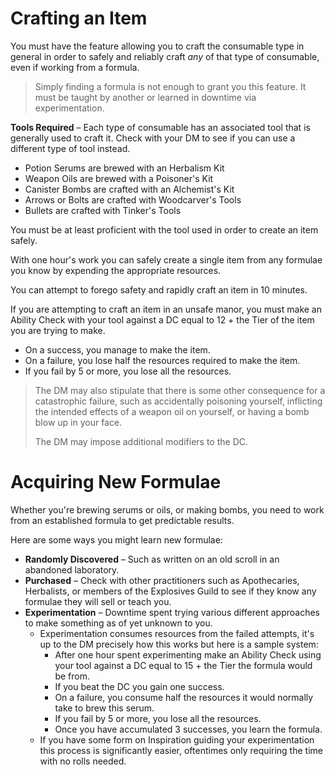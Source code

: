 ﻿# Crafting an Item
You must have the feature allowing you to craft the consumable type in general in order to safely and reliably craft *any* of that type of consumable, even if working from a formula.
> Simply finding a formula is not enough to grant you this feature. It must be taught by another or learned in downtime via experimentation.

**Tools Required** – Each type of consumable has an associated tool that is generally used to craft it. Check with your DM to see if you can use a different type of tool instead.
* Potion Serums are brewed with an Herbalism Kit
* Weapon Oils are brewed with a Poisoner's Kit
* Canister Bombs are crafted with an Alchemist's Kit
* Arrows or Bolts are crafted with Woodcarver's Tools
* Bullets are crafted with Tinker's Tools

You must be at least proficient with the tool used in order to create an item safely.

With one hour's work you can safely create a single item from any formulae you know by expending the appropriate resources.

You can attempt to forego safety and rapidly craft an item in 10 minutes.

If you are attempting to craft an item in an unsafe manor, you must make an Ability Check with your tool against a DC equal to 12 + the Tier of the item you are trying to make.
* On a success, you manage to make the item.
* On a failure, you lose half the resources required to make the item.
* If you fail by 5 or more, you lose all the resources.
> The DM may also stipulate that there is some other consequence for a catastrophic failure, such as accidentally poisoning yourself, inflicting the intended effects of a weapon oil on yourself, or having a bomb blow up in your face.
> 
> The DM may impose additional modifiers to the DC.

# Acquiring New Formulae
Whether you're brewing serums or oils, or making bombs, you need to work from an established formula to get predictable results.

Here are some ways you might learn new formulae:
* **Randomly Discovered** – Such as written on an old scroll in an abandoned laboratory.
* **Purchased** – Check with other practitioners such as Apothecaries, Herbalists, or members of the Explosives Guild to see if they know any formulae they will sell or teach you.
* **Experimentation** – Downtime spent trying various different approaches to make something as of yet unknown to you.
	* Experimentation consumes resources from the failed attempts, it's up to the DM precisely how this works but here is a sample system:
		* After one hour spent experimenting make an Ability Check using your tool against a DC equal to 15 + the Tier the formula would be from.
		* If you beat the DC you gain one success.
		* On a failure, you consume half the resources it would normally take to brew this serum.
		* If you fail by 5 or more, you lose all the resources.
		* Once you have accumulated 3 successes, you learn the formula.
	* If you have some form on Inspiration guiding your experimentation this process is significantly easier, oftentimes only requiring the time with no rolls needed.
